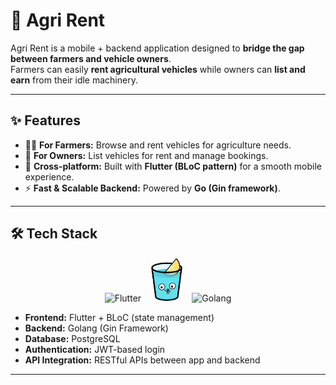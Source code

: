 # 🚜 Agri Rent  

Agri Rent is a mobile + backend application designed to **bridge the gap between farmers and vehicle owners**.  
Farmers can easily **rent agricultural vehicles** while owners can **list and earn** from their idle machinery.  

---

## ✨ Features
- 👨‍🌾 **For Farmers:** Browse and rent vehicles for agriculture needs.  
- 🚜 **For Owners:** List vehicles for rent and manage bookings.  
- 📱 **Cross-platform:** Built with **Flutter (BLoC pattern)** for a smooth mobile experience.  
- ⚡ **Fast & Scalable Backend:** Powered by **Go (Gin framework)**.  

---

## 🛠️ Tech Stack  

<p align="center">
  <img src="https://raw.githubusercontent.com/flutter/website/master/src/_assets/image/flutter-lockup-bg.jpg" alt="Flutter" height="70"/> &nbsp;&nbsp;
  <img src="https://raw.githubusercontent.com/gin-gonic/logo/master/color.png" alt="Gin" height="70"/> &nbsp;&nbsp;
  <img src="https://go.dev/images/go-logo-white.svg" alt="Golang" height="70"/>
</p>

- **Frontend:** Flutter + BLoC (state management)  
- **Backend:** Golang (Gin Framework)  
- **Database:** PostgreSQL 
- **Authentication:** JWT-based login  
- **API Integration:** RESTful APIs between app and backend  

---
